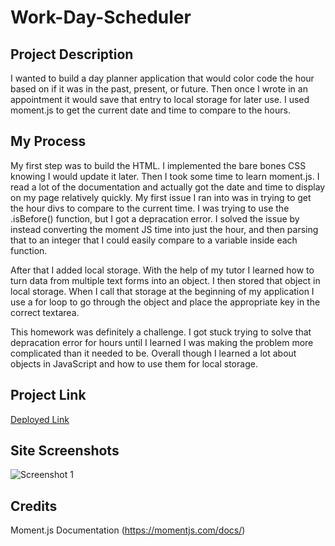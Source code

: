 # Work-Day-Scheduler

## Project Description
I wanted to build a day planner application that would color code the hour based on if it was in the past, present, or future. Then once I wrote in an appointment it would save that entry to local storage for later use. I used moment.js to get the current date and time to compare to the hours.

## My Process

My first step was to build the HTML. I implemented the bare bones CSS knowing I would update it later. Then I took some time to learn moment.js. I read a lot of the documentation and actually got the date and time to display on my page relatively quickly. My first issue I ran into was in trying to get the hour divs to compare to the current time. I was trying to use the .isBefore() function, but I got a depracation error. I solved the issue by instead converting the moment JS time into just the hour, and then parsing that to an integer that I could easily compare to a variable inside each function.

After that I added local storage. With the help of my tutor I learned how to turn data from multiple text forms into an object. I then stored that object in local storage. When I call that storage at the beginning of my application I use a for loop to go through the object and place the appropriate key in the correct textarea.

This homework was definitely a challenge. I got stuck trying to solve that depracation error for hours until I learned I was making the problem more complicated than it needed to be. Overall though I learned a lot about objects in JavaScript and how to use them for local storage. 

## Project Link
[Deployed Link]()

## Site Screenshots

![Screenshot 1]()


## Credits
Moment.js Documentation (https://momentjs.com/docs/)